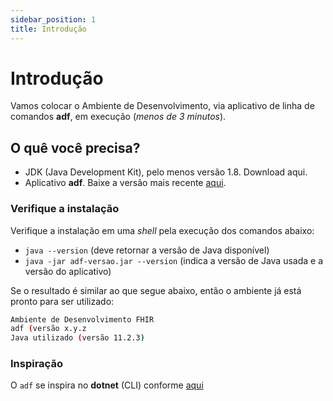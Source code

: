 ```yaml
---
sidebar_position: 1
title: Introdução
---
```


# Introdução

Vamos colocar o Ambiente de Desenvolvimento, via aplicativo de linha de comandos **adf**,
em execução (_menos de 3 minutos_).

## O quê você precisa?

- JDK (Java Development Kit), pelo menos versão 1.8. Download aqui.
- Aplicativo **adf**. Baixe a versão mais recente [aqui](https://cnn.com).

### Verifique a instalação

Verifique a instalação em uma _shell_ pela execução dos comandos abaixo:

- `java --version` (deve retornar a versão de Java disponível)
- `java -jar adf-versao.jar --version` (indica a versão de Java usada e a versão do aplicativo)

Se o resultado é similar ao que segue abaixo, então o ambiente já está pronto para ser utilizado:

```bash
Ambiente de Desenvolvimento FHIR
adf (versão x.y.z
Java utilizado (versão 11.2.3)
```

### Inspiração

O `adf` se inspira no **dotnet** (CLI) conforme
[aqui](https://learn.microsoft.com/en-us/dotnet/core/tools/)

